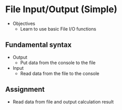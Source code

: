 # File Input/Output (Simple)

* Objectives
  * Learn to use basic File I/O functions

## Fundamental syntax

* Output
  * Put data from the console to the file
* Input
  * Read data from the file to the console

## Assignment
 
  * Read data from file and output calculation result
